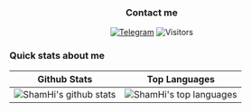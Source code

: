 <h3 align="center">Contact me</h3>
<p align="center">
<a href="https://t.me/sho6ot"><img alt="Telegram" src="https://img.shields.io/badge/-Telegram-1a1b27?style=for-the-badge&logo=telegram"></a>
  <img alt="Visitors" src="https://komarev.com/ghpvc/?username=shamhi&label=Profile%20Visits&style=for-the-badge" />
</p>

### Quick stats about me
| Github Stats | Top Languages |
| --- | --- |
| ![ShamHi's github stats](https://github-readme-stats.vercel.app/api?username=shamhi&show_icons=true&title_color=f6c32c&icon_color=f6c32c&text_color=9f9f9f&bg_color=151515&count_private=true) | ![ShamHi's top languages](https://github-readme-stats.vercel.app/api/top-langs/?username=shamhi&show_icons=true&title_color=f6c32c&icon_color=f6c32c&text_color=9f9f9f&bg_color=151515&count_private=true&layout=compact) |
